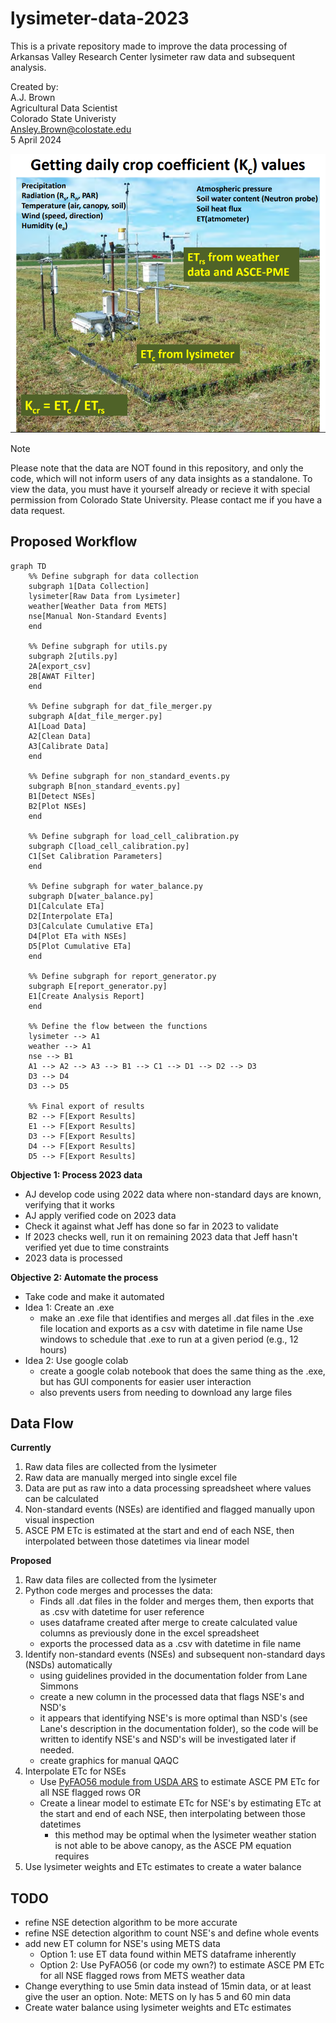 # lysimeter-data-2023
 This is a private repository made to improve the data processing of Arkansas Valley Research Center lysimeter raw data and subsequent analysis.

 Created by:<br/>
 A.J. Brown<br/>
 Agricultural Data Scientist<br/>
 Colorado State Univeristy<br/>
 Ansley.Brown@colostate.edu <br/>
 5 April 2024

 ![Lysimeter](figs/lysimeter.png)

 > [!NOTE]
 > Please note that the data are NOT found in this repository, and only the code, which will not inform users of any data insights as a standalone. To view the data, you must have it yourself already or recieve it with special permission from Colorado State University.  Please contact me if you have a data request.


## Proposed Workflow
```mermaid
graph TD
    %% Define subgraph for data collection
    subgraph 1[Data Collection]
    lysimeter[Raw Data from Lysimeter]
    weather[Weather Data from METS]
    nse[Manual Non-Standard Events]
    end

    %% Define subgraph for utils.py
    subgraph 2[utils.py]
    2A[export_csv]
    2B[AWAT Filter]
    end

    %% Define subgraph for dat_file_merger.py
    subgraph A[dat_file_merger.py]
    A1[Load Data]
    A2[Clean Data]
    A3[Calibrate Data]
    end

    %% Define subgraph for non_standard_events.py
    subgraph B[non_standard_events.py]
    B1[Detect NSEs]
    B2[Plot NSEs]
    end

    %% Define subgraph for load_cell_calibration.py
    subgraph C[load_cell_calibration.py]
    C1[Set Calibration Parameters]
    end

    %% Define subgraph for water_balance.py
    subgraph D[water_balance.py]
    D1[Calculate ETa]
    D2[Interpolate ETa]
    D3[Calculate Cumulative ETa]
    D4[Plot ETa with NSEs]
    D5[Plot Cumulative ETa]
    end

    %% Define subgraph for report_generator.py
    subgraph E[report_generator.py]
    E1[Create Analysis Report]
    end

    %% Define the flow between the functions
    lysimeter --> A1
    weather --> A1
    nse --> B1
    A1 --> A2 --> A3 --> B1 --> C1 --> D1 --> D2 --> D3
    D3 --> D4 
    D3 --> D5

    %% Final export of results
    B2 --> F[Export Results]
    E1 --> F[Export Results]
    D3 --> F[Export Results]
    D4 --> F[Export Results]
    D5 --> F[Export Results]

```
**Objective 1: Process 2023 data**
- AJ develop code using 2022 data where non-standard days are known, verifying that it works
- AJ apply verified code on 2023 data
- Check it against what Jeff has done so far in 2023 to validate
- If 2023 checks well, run it on remaining 2023 data that Jeff hasn't verified yet due to time constraints
- 2023 data is processed

**Objective 2: Automate the process**
- Take code and make it automated
- Idea 1: Create an .exe
    - make an .exe file that identifies and merges all .dat files in the .exe file location and exports as a csv with datetime in file name
Use windows to schedule that .exe to run at a given period (e.g., 12 hours)
- Idea 2: Use google colab
    - create a google colab notebook that does the same thing as the .exe, but has GUI components for easier user interaction
    - also prevents users from needing to download any large files

## Data Flow
**Currently**
1. Raw data files are collected from the lysimeter
2. Raw data are manually merged into single excel file
3. Data are put as raw into a data processing spreadsheet where values can be calculated
4. Non-standard events (NSEs) are identified and flagged manually upon visual inspection
5. ASCE PM ETc is estimated at the start and end of each NSE, then interpolated between those datetimes via linear model

**Proposed**
1. Raw data files are collected from the lysimeter
2. Python code merges and processes the data:
    - Finds all .dat files in the folder and merges them, then exports that as .csv with datetime for user reference
    - uses dataframe created after merge to create calculated value columns as previously done in the excel spreadsheet
    - exports the processed data as a .csv with datetime in file name
3. Identify non-standard events (NSEs) and subsequent non-standard days (NSDs) automatically
    - using guidelines provided in the documentation folder from Lane Simmons
    - create a new column in the processed data that flags NSE's and NSD's
    - it appears that identifying NSE's is more optimal than NSD's (see Lane's description in the documentation folder), so the code will be written to identify NSE's and NSD's will be investigated later if needed.
    - create graphics for manual QAQC
4. Interpolate ETc for NSEs
    - Use [PyFAO56 module from USDA ARS](https://github.com/kthorp/pyfao56/tree/main) to estimate ASCE PM ETc for all NSE flagged rows OR
    - Create a linear model to estimate ETc for NSE's by estimating ETc at the start and end of each NSE, then interpolating between those datetimes
        - this method may be optimal when the lysimeter weather station is not able to be above canopy, as the ASCE PM equation requires
5. Use lysimeter weights and ETc estimates to create a water balance

## TODO
- refine NSE detection algorithm to be more accurate
- refine NSE detection algorithm to count NSE's and define whole events
- add new ET column for NSE's using METS data
    - Option 1: use ET data found within METS dataframe inherently
    - Option 2: Use PyFAO56 (or code my own?) to estimate ASCE PM ETc for all NSE flagged rows from METS weather data
- Change everything to use 5min data instead of 15min data, or at least give the user an option.  Note: METS on ly has 5 and 60 min data
- Create water balance using lysimeter weights and ETc estimates